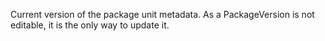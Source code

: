 Current version of the package unit metadata. As a PackageVersion is not editable, it is the only way  to update it.